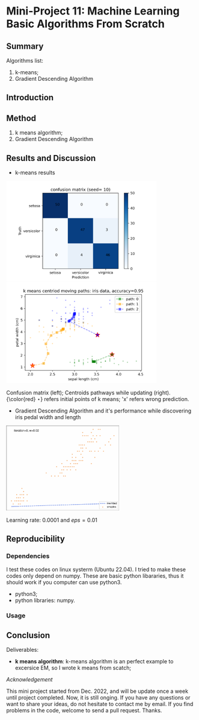 # Mini-Project 11: Machine Learning Basic Algorithms From Scratch




## Summary
Algorithms list:

1. k-means;
2. Gradient Descending Algorithm 
## Introduction

## Method
1. k means algorithm;
2. Gradient Descending Algorithm 




## Results and Discussion
* k-means results
<div align="left">
	<img src="./image/k_mean_iris_confusion_matrix.png" width="400" alt="1" title="k-means results">
    <img src="./image/k_mean_iris_centriod_paths.png" width="400" alt="1" title="k-means results">
</div>

Confusion matrix (left); Centroids pathways while updating (right). {\color{red} $\star$} refers initial points of k means; 'x' refers wrong prediction.

* Gradient Descending Algorithm and it's performance while discovering iris pedal width and length
<div align="left">
	<img src="./image/GD_iris_results.gif" width="300" alt="1" title="GD iris results">
</div>

Learning rate: $0.0001$ and $eps=0.01$

## Reproducibility

### Dependencies
I test these codes on linux systerm (Ubuntu 22.04). I tried to make these codes only depend on numpy. These are basic python libararies, thus it should work if you computer can use python3.

* python3;
* python libraries: numpy.
### Usage


## Conclusion

Deliverables:
* **k means algorithm**: k-means algorithm is an perfect example to excersice EM, so I wrote k means from scatch;


*Acknowledgement*

This mini project started from Dec. 2022, and will be update once a week until project completed. Now, it is still onging. If you have any questions or want to share your ideas, do not hesitate to contact me by email. If you find problems in the code, welcome to send a pull request. Thanks.
